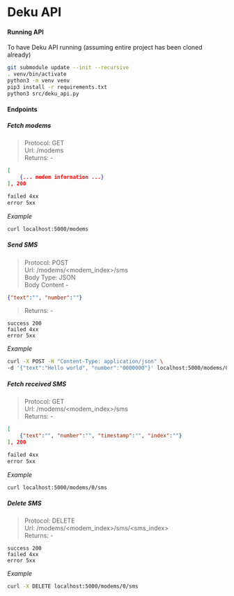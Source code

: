 # Deku API

#### Running API
To have Deku API running (assuming entire project has been cloned already)
```bash
git submodule update --init --recursive
. venv/bin/activate
python3 -m venv venv
pip3 install -r requirements.txt
python3 src/deku_api.py
```

#### Endpoints

##### Fetch modems
> Protocol: GET \
> Url: /modems \
> Returns: -
```json
[
	{... modem information ...}
], 200
```
```bash
failed 4xx
error 5xx
```
*Example*
```bash
curl localhost:5000/modems
```

##### Send SMS
> Protocol: POST \
> Url: /modems/\<modem_index>/sms \
> Body Type: JSON \
> Body Content - 
```json
{"text":"", "number":""}
```
> Returns: -
```curl
success 200
failed 4xx
error 5xx
```
*Example*
```bash
curl -X POST -H "Content-Type: application/json" \
-d '{"text":"Hello world", "number":"0000000"}' localhost:5000/modems/0/sms
```

##### Fetch received SMS
> Protocol: GET \
> Url: /modems/\<modem_index>/sms \
> Returns: -
```json
[
	{"text":"", "number":"", "timestamp":"", "index":""}
], 200
```
```bash
failed 4xx
error 5xx
```
*Example*
```bash
curl localhost:5000/modems/0/sms
```

##### Delete SMS
> Protocol: DELETE \
> Url: /modems/\<modem_index>/sms/\<sms_index> \
> Returns: -
```curl
success 200
failed 4xx
error 5xx
```
*Example*
```bash
curl -X DELETE localhost:5000/modems/0/sms
```
